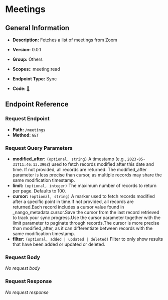 # Meetings

## General Information

- **Description:** Fetches a list of meetings from Zoom

- **Version:** 0.0.1
- **Group:** Others
- **Scopes:**: meeting:read
- **Endpoint Type:** Sync
- **Code:** [🔗](https://github.com/NangoHQ/integration-templates/tree/main/integrations/zoom/syncs/meetings.ts)

## Endpoint Reference

### Request Endpoint

- **Path:** `/meetings`
- **Method:** `GET`

### Request Query Parameters

- **modified_after:** `(optional, string)` A timestamp (e.g., `2023-05-31T11:46:13.390Z`) used to fetch records modified after this date and time. If not provided, all records are returned. The modified_after parameter is less precise than cursor, as multiple records may share the same modification timestamp.
- **limit:** `(optional, integer)` The maximum number of records to return per page. Defaults to 100.
- **cursor:** `(optional, string)` A marker used to fetch records modified after a specific point in time.If not provided, all records are returned.Each record includes a cursor value found in _nango_metadata.cursor.Save the cursor from the last record retrieved to track your sync progress.Use the cursor parameter together with the limit parameter to paginate through records.The cursor is more precise than modified_after, as it can differentiate between records with the same modification timestamp.
- **filter:** `(optional, added | updated | deleted)` Filter to only show results that have been added or updated or deleted.

### Request Body

_No request body_

### Request Response

_No request response_
